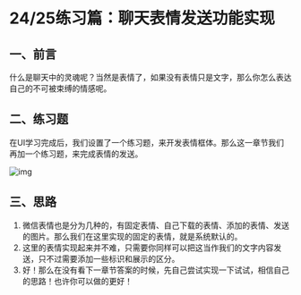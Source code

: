 # 24/25练习篇：聊天表情发送功能实现

## 一、前言

什么是聊天中的灵魂呢？当然是表情了，如果没有表情只是文字，那么你怎么表达自己的不可被束缚的情感呢。

## 二、练习题

在UI学习完成后，我们设置了一个练习题，来开发表情框体。那么这一章节我们再加一个练习题，来完成表情的发送。

![img](https://images.gitbook.cn/d3vTZ4)

## 三、思路

1. 微信表情也是分为几种的，有固定表情、自己下载的表情、添加的表情、发送的图片。那么我们在这里实现的固定的表情，就是系统默认的。
2. 这里的表情实现起来并不难，只需要你同样可以把这当作我们的文字内容发送，只不过需要添加一些标识和展示的区分。
3. 好！那么在没有看下一章节答案的时候，先自己尝试实现一下试试，相信自己的思路！也许你可以做的更好！